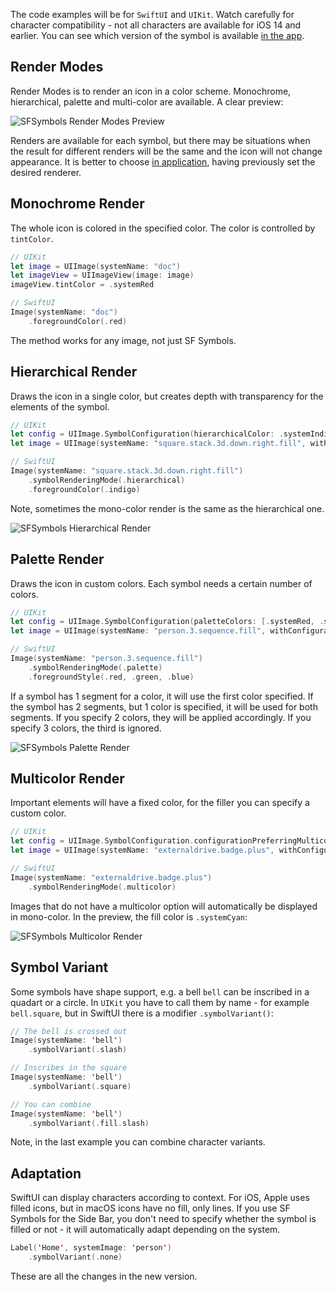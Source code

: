 The code examples will be for `SwiftUI` and `UIKit`. Watch carefully for character compatibility - not all characters are available for iOS 14 and earlier. You can see which version of the symbol is available [in the app](https://developer.apple.com/sf-symbols/).

## Render Modes

Render Modes is to render an icon in a color scheme. Monochrome, hierarchical, palette and multi-color are available. A clear preview:

![SFSymbols Render Modes Preview](https://cdn.ivanvorobei.by/websites/sparrowcode.io/sf-symbols-3/render-modes-preview.jpg)

Renders are available for each symbol, but there may be situations when the result for different renders will be the same and the icon will not change appearance. It is better to choose [in application](https://developer.apple.com/sf-symbols/), having previously set the desired renderer.

## Monochrome Render

The whole icon is colored in the specified color. The color is controlled by `tintColor`.

```swift
// UIKit
let image = UIImage(systemName: "doc")
let imageView = UIImageView(image: image)
imageView.tintColor = .systemRed

// SwiftUI
Image(systemName: "doc")
    .foregroundColor(.red)
```

The method works for any image, not just SF Symbols.

## Hierarchical Render

Draws the icon in a single color, but creates depth with transparency for the elements of the symbol.

```swift
// UIKit
let config = UIImage.SymbolConfiguration(hierarchicalColor: .systemIndigo)
let image = UIImage(systemName: "square.stack.3d.down.right.fill", withConfiguration: config)

// SwiftUI
Image(systemName: "square.stack.3d.down.right.fill")
    .symbolRenderingMode(.hierarchical)
    .foregroundColor(.indigo)
```

Note, sometimes the mono-color render is the same as the hierarchical one.

![SFSymbols Hierarchical Render](https://cdn.ivanvorobei.by/websites/sparrowcode.io/sf-symbols-3/hierarchical-render.jpg)

## Palette Render

Draws the icon in custom colors. Each symbol needs a certain number of colors.

```swift
// UIKit
let config = UIImage.SymbolConfiguration(paletteColors: [.systemRed, .systemGreen, .systemBlue])
let image = UIImage(systemName: "person.3.sequence.fill", withConfiguration: config)

// SwiftUI
Image(systemName: "person.3.sequence.fill")
    .symbolRenderingMode(.palette)
    .foregroundStyle(.red, .green, .blue)
```

If a symbol has 1 segment for a color, it will use the first color specified. If the symbol has 2 segments, but 1 color is specified, it will be used for both segments. If you specify 2 colors, they will be applied accordingly. If you specify 3 colors, the third is ignored.

![SFSymbols Palette Render](https://cdn.ivanvorobei.by/websites/sparrowcode.io/sf-symbols-3/palette-render.jpg)

## Multicolor Render

Important elements will have a fixed color, for the filler you can specify a custom color.

```swift
// UIKit
let config = UIImage.SymbolConfiguration.configurationPreferringMulticolor()
let image = UIImage(systemName: "externaldrive.badge.plus", withConfiguration: config)

// SwiftUI
Image(systemName: "externaldrive.badge.plus")
    .symbolRenderingMode(.multicolor)
```

Images that do not have a multicolor option will automatically be displayed in mono-color. In the preview, the fill color is `.systemCyan`:

![SFSymbols Multicolor Render](https://cdn.ivanvorobei.by/websites/sparrowcode.io/sf-symbols-3/multicolor-render.jpg)

## Symbol Variant

Some symbols have shape support, e.g. a bell `bell` can be inscribed in a quadart or a circle. In `UIKit` you have to call them by name - for example `bell.square`, but in SwiftUI there is a modifier `.symbolVariant()`:

```swift
// The bell is crossed out
Image(systemName: 'bell')
    .symbolVariant(.slash)

// Inscribes in the square
Image(systemName: 'bell')
    .symbolVariant(.square)

// You can combine
Image(systemName: 'bell')
    .symbolVariant(.fill.slash)
```

Note, in the last example you can combine character variants.

## Adaptation

SwiftUI can display characters according to context. For iOS, Apple uses filled icons, but in macOS icons have no fill, only lines. If you use SF Symbols for the Side Bar, you don't need to specify whether the symbol is filled or not - it will automatically adapt depending on the system.

```swift
Label('Home', systemImage: 'person')
    .symbolVariant(.none)
```

These are all the changes in the new version.

